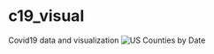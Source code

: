 # c19_visual
Covid19 data and visualization
![US Counties by Date](https://raw.githubusercontent.com/immortalcosmo/c19_visual/master/AnimatedCounties.png)
